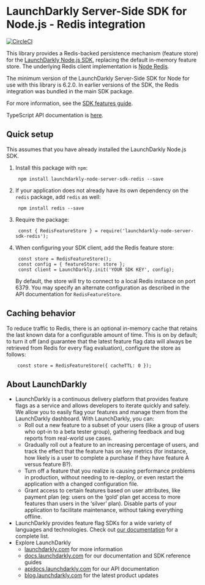 # LaunchDarkly Server-Side SDK for Node.js - Redis integration

[![CircleCI](https://circleci.com/gh/launchdarkly/node-server-sdk-redis.svg?style=svg)](https://circleci.com/gh/launchdarkly/node-server-sdk-redis)

This library provides a Redis-backed persistence mechanism (feature store) for the [LaunchDarkly Node.js SDK](https://github.com/launchdarkly/node-server-sdk), replacing the default in-memory feature store. The underlying Redis client implementation is [Node Redis](https://www.npmjs.com/package/redis).

The minimum version of the LaunchDarkly Server-Side SDK for Node for use with this library is 6.2.0. In earlier versions of the SDK, the Redis integration was bundled in the main SDK package.

For more information, see the [SDK features guide](https://docs.launchdarkly.com/sdk/features/database-integrations).

TypeScript API documentation is [here](https://launchdarkly.github.io/node-server-sdk-redis).

## Quick setup

This assumes that you have already installed the LaunchDarkly Node.js SDK.

1. Install this package with `npm`:

        npm install launchdarkly-node-server-sdk-redis --save

2. If your application does not already have its own dependency on the `redis` package, add `redis` as well:

        npm install redis --save

3. Require the package:

        const { RedisFeatureStore } = require('launchdarkly-node-server-sdk-redis');

4. When configuring your SDK client, add the Redis feature store:

        const store = RedisFeatureStore();
        const config = { featureStore: store };
        const client = LaunchDarkly.init('YOUR SDK KEY', config);

    By default, the store will try to connect to a local Redis instance on port 6379. You may specify an alternate configuration as described in the API documentation for `RedisFeatureStore`.

## Caching behavior

To reduce traffic to Redis, there is an optional in-memory cache that retains the last known data for a configurable amount of time. This is on by default; to turn it off (and guarantee that the latest feature flag data will always be retrieved from Redis for every flag evaluation), configure the store as follows:

        const store = RedisFeatureStore({ cacheTTL: 0 });

## About LaunchDarkly

* LaunchDarkly is a continuous delivery platform that provides feature flags as a service and allows developers to iterate quickly and safely. We allow you to easily flag your features and manage them from the LaunchDarkly dashboard.  With LaunchDarkly, you can:
    * Roll out a new feature to a subset of your users (like a group of users who opt-in to a beta tester group), gathering feedback and bug reports from real-world use cases.
    * Gradually roll out a feature to an increasing percentage of users, and track the effect that the feature has on key metrics (for instance, how likely is a user to complete a purchase if they have feature A versus feature B?).
    * Turn off a feature that you realize is causing performance problems in production, without needing to re-deploy, or even restart the application with a changed configuration file.
    * Grant access to certain features based on user attributes, like payment plan (eg: users on the ‘gold’ plan get access to more features than users in the ‘silver’ plan). Disable parts of your application to facilitate maintenance, without taking everything offline.
* LaunchDarkly provides feature flag SDKs for a wide variety of languages and technologies. Check out [our documentation](https://docs.launchdarkly.com/docs) for a complete list.
* Explore LaunchDarkly
    * [launchdarkly.com](https://www.launchdarkly.com/ "LaunchDarkly Main Website") for more information
    * [docs.launchdarkly.com](https://docs.launchdarkly.com/  "LaunchDarkly Documentation") for our documentation and SDK reference guides
    * [apidocs.launchdarkly.com](https://apidocs.launchdarkly.com/  "LaunchDarkly API Documentation") for our API documentation
    * [blog.launchdarkly.com](https://blog.launchdarkly.com/  "LaunchDarkly Blog Documentation") for the latest product updates
